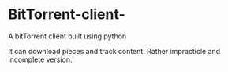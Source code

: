 # BitTorrent-client-
A bitTorrent client built using python

It can download pieces and track content. Rather impracticle and incomplete version.
